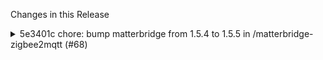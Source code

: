 Changes in this Release

<details><summary>5e3401c chore: bump matterbridge from 1.5.4 to 1.5.5 in /matterbridge-zigbee2mqtt (#68)</summary>
chore: bump matterbridge from 1.5.4 to 1.5.5 in /matterbridge-zigbee2mqtt (#68)

Bumps [matterbridge](https://github.com/Luligu/matterbridge) from 1.5.4
to 1.5.5.
<details>
<summary>Release notes</summary>
<p><em>Sourced from <a
href="https://github.com/Luligu/matterbridge/releases">matterbridge's
releases</a>.</em></p>
<blockquote>
<h2>Release 1.5.5</h2>
<h3>Home Assistant Community Add-ons</h3>
<p>The Home Assistant Community Add-ons and plugins are not verified to
work with Matterbridge. I strongly advise against using them. If you do
use them and encounter an issue (which is likely because some do not
meet the Matterbridge guidelines), please do not open an issue in the
Matterbridge repository.</p>
<h2>[1.5.5] - 2024-09-09</h2>
<h3>Changed</h3>
<ul>
<li>[matterbridge]: Changed startMatterInterval from 30 to 60
seconds.</li>
<li>[package]: Update matter-node.js to 0.10.1.</li>
<li>[package]: Update matter-history to 1.1.11.</li>
<li>[package]: Update dependencies.</li>
</ul>
<!-- raw HTML omitted -->
</blockquote>
</details>
<details>
<summary>Changelog</summary>
<p><em>Sourced from <a
href="https://github.com/Luligu/matterbridge/blob/main/CHANGELOG.md">matterbridge's
changelog</a>.</em></p>
<blockquote>
<h2>[1.5.5] - 2024-09-09</h2>
<h3>Changed</h3>
<ul>
<li>[matterbridge]: Changed startMatterInterval from 30 to 60
seconds.</li>
<li>[package]: Update matter-node.js to 0.10.1.</li>
<li>[package]: Update matter-history to 1.1.11.</li>
<li>[package]: Update dependencies.</li>
</ul>
<!-- raw HTML omitted -->
</blockquote>
</details>
<details>
<summary>Commits</summary>
<ul>
<li>See full diff in <a
href="https://github.com/Luligu/matterbridge/compare/1.5.4...1.5.5">compare
view</a></li>
</ul>
</details>
<br />


[![Dependabot compatibility
score](https://dependabot-badges.githubapp.com/badges/compatibility_score?dependency-name=matterbridge&package-manager=npm_and_yarn&previous-version=1.5.4&new-version=1.5.5)](https://docs.github.com/en/github/managing-security-vulnerabilities/about-dependabot-security-updates#about-compatibility-scores)

Dependabot will resolve any conflicts with this PR as long as you don't
alter it yourself. You can also trigger a rebase manually by commenting
`@dependabot rebase`.

[//]: # (dependabot-automerge-start)
[//]: # (dependabot-automerge-end)

---

<details>
<summary>Dependabot commands and options</summary>
<br />

You can trigger Dependabot actions by commenting on this PR:
- `@dependabot rebase` will rebase this PR
- `@dependabot recreate` will recreate this PR, overwriting any edits
that have been made to it
- `@dependabot merge` will merge this PR after your CI passes on it
- `@dependabot squash and merge` will squash and merge this PR after
your CI passes on it
- `@dependabot cancel merge` will cancel a previously requested merge
and block automerging
- `@dependabot reopen` will reopen this PR if it is closed
- `@dependabot close` will close this PR and stop Dependabot recreating
it. You can achieve the same result by closing it manually
- `@dependabot show <dependency name> ignore conditions` will show all
of the ignore conditions of the specified dependency
- `@dependabot ignore this major version` will close this PR and stop
Dependabot creating any more for this major version (unless you reopen
the PR or upgrade to it yourself)
- `@dependabot ignore this minor version` will close this PR and stop
Dependabot creating any more for this minor version (unless you reopen
the PR or upgrade to it yourself)
- `@dependabot ignore this dependency` will close this PR and stop
Dependabot creating any more for this dependency (unless you reopen the
PR or upgrade to it yourself)


</details>

Signed-off-by: dependabot[bot] <support@github.com>
Co-authored-by: dependabot[bot] <49699333+dependabot[bot]@users.noreply.github.com></details>